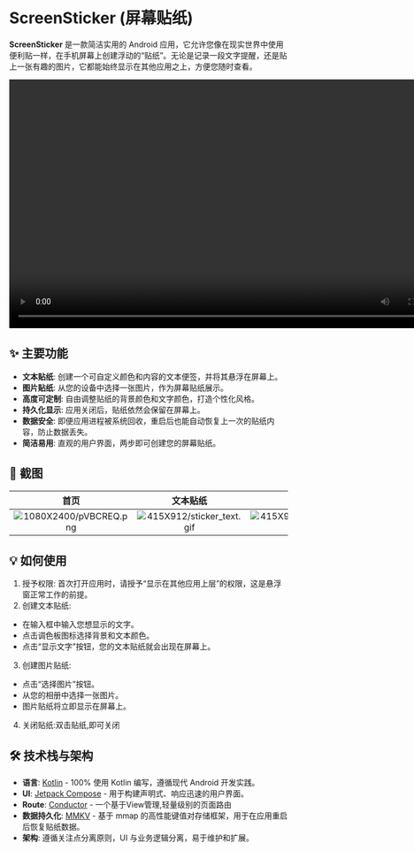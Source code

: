 # ScreenSticker (屏幕贴纸)

**ScreenSticker** 是一款简洁实用的 Android 应用，它允许您像在现实世界中使用便利贴一样，在手机屏幕上创建浮动的“贴纸”。无论是记录一段文字提醒，还是贴上一张有趣的图片，它都能始终显示在其他应用之上，方便您随时查看。


<video width="800" height="450" controls autoplay>
  <source src="/doc/app_intro.mp4" type="video/mp4">
</video>

## ✨ 主要功能

-   **文本贴纸**: 创建一个可自定义颜色和内容的文本便签，并将其悬浮在屏幕上。
-   **图片贴纸**: 从您的设备中选择一张图片，作为屏幕贴纸展示。
-   **高度可定制**: 自由调整贴纸的背景颜色和文字颜色，打造个性化风格。
-   **持久化显示**: 应用关闭后，贴纸依然会保留在屏幕上。
-   **数据安全**: 即便应用进程被系统回收，重启后也能自动恢复上一次的贴纸内容，防止数据丢失。
-   **简洁易用**: 直观的用户界面，两步即可创建您的屏幕贴纸。

## 📸 截图

| 首页 |                                                                                   文本贴纸                                                                                   | 图片贴纸 |
| :---: |:------------------------------------------------------------------------------------------------------------------------------------------------------------------------:| :---: |
| ![1080X2400/pVBCREQ.png](https://tc.z.wiki/autoupload/f/DAA3COtys5EE-wZmO2gbJYyo45jBLIN4fgATAteXM7ayl5f0KlZfm6UsKj-HyTuv/20250818/yqwR/1080X2400/pVBCREQ.png?imageMogr2/thumbnail/300x) | ![415X912/sticker_text.gif](https://tc-new.z.wiki/autoupload/f/DAA3COtys5EE-wZmO2gbJYyo45jBLIN4fgATAteXM7ayl5f0KlZfm6UsKj-HyTuv/20250818/Wtn1/415X912/sticker_text.gif)  | ![415X914/sticker_image.gif](https://tc.z.wiki/autoupload/f/DAA3COtys5EE-wZmO2gbJYyo45jBLIN4fgATAteXM7ayl5f0KlZfm6UsKj-HyTuv/20250818/98Jq/415X914/sticker_image.gif) |


## 💡 如何使用

1. 授予权限: 首次打开应用时，请授予“显示在其他应用上层”的权限，这是悬浮窗正常工作的前提。
2. 创建文本贴纸:
 - 在输入框中输入您想显示的文字。
 - 点击调色板图标选择背景和文本颜色。
 - 点击“显示文字”按钮，您的文本贴纸就会出现在屏幕上。
3. 创建图片贴纸:
 - 点击“选择图片”按钮。
 - 从您的相册中选择一张图片。
 - 图片贴纸将立即显示在屏幕上。
4. 关闭贴纸:双击贴纸,即可关闭



## 🛠️ 技术栈与架构

-   **语言**: [Kotlin](https://kotlinlang.org/) - 100% 使用 Kotlin 编写，遵循现代 Android 开发实践。
-   **UI**: [Jetpack Compose](https://developer.android.com/jetpack/compose) - 用于构建声明式、响应迅速的用户界面。
-   **Route**: [Conductor](https://github.com/bluelinelabs/Conductor) - 一个基于View管理,轻量级别的页面路由
-   **数据持久化**: [MMKV](https://github.com/Tencent/MMKV) - 基于 mmap 的高性能键值对存储框架，用于在应用重启后恢复贴纸数据。
-   **架构**: 遵循关注点分离原则，UI 与业务逻辑分离，易于维护和扩展。


